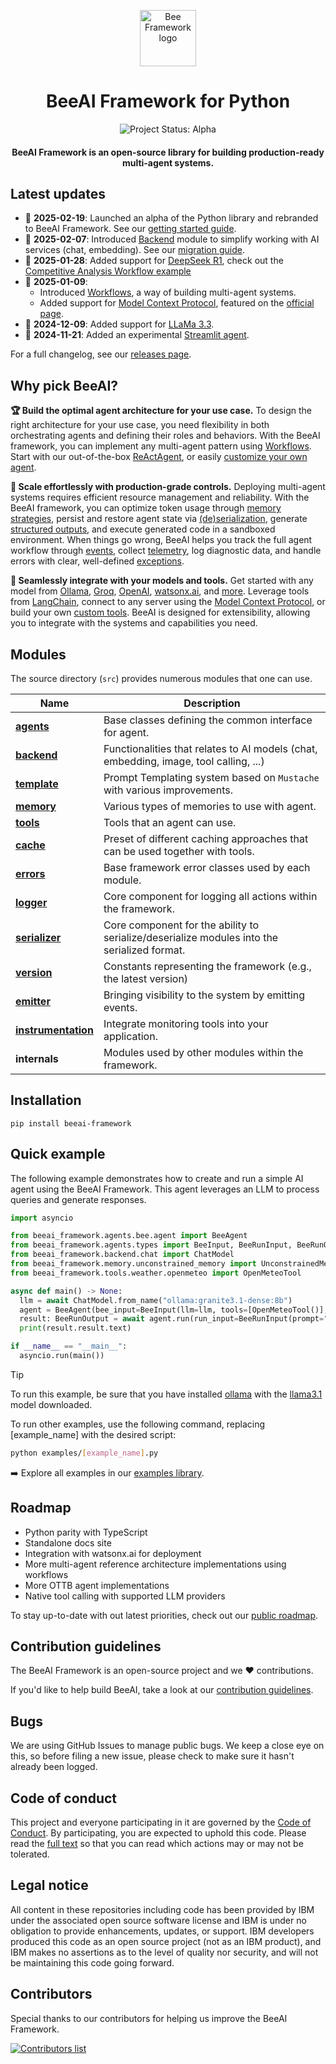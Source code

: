 <p align="center">
  <picture>
    <source media="(prefers-color-scheme: dark)" srcset="/docs/assets/Bee_logo_white.svg">
    <source media="(prefers-color-scheme: light)" srcset="/docs/assets/Bee_logo_black.svg">
    <img alt="Bee Framework logo" height="90">
  </picture>
</p>

<h1 align="center">BeeAI Framework for Python</h1>

<p align="center">
  <img align="center" alt="Project Status: Alpha" src="https://img.shields.io/badge/Status-Alpha-red">
  <h4 align="center">BeeAI Framework is an open-source library for building production-ready multi-agent systems.</h4>
</p>

## Latest updates

- 🚀 **2025-02-19**: Launched an alpha of the Python library and rebranded to BeeAI Framework. See our [getting started guide](/python/docs/README.md).
- 🚀 **2025-02-07**: Introduced [Backend](/typescript/docs/backend.md) module to simplify working with AI services (chat, embedding). See our [migration guide](/typescript/docs/migration_guide.md).
- 🧠 **2025-01-28**: Added support for [DeepSeek R1](https://api-docs.deepseek.com/news/news250120), check out the [Competitive Analysis Workflow example](/typescript/examples/workflows/competitive-analysis)
- 🚀 **2025-01-09**:
  - Introduced [Workflows](/typescript/docs/workflows.md), a way of building multi-agent systems.
  - Added support for [Model Context Protocol](https://i-am-bee.github.io/bee-agent-framework/#/tools?id=using-the-mcptool-class), featured on the [official page](https://modelcontextprotocol.io/clients#bee-agent-framework).
- 🚀 **2024-12-09**: Added support for [LLaMa 3.3](https://huggingface.co/meta-llama/Llama-3.3-70B-Instruct).
- 🚀 **2024-11-21**: Added an experimental [Streamlit agent](typescript/examples/agents/experimental/streamlit.ts).

For a full changelog, see our [releases page](https://github.com/i-am-bee/beeai-framework/releases).

## Why pick BeeAI?

**🏆 Build the optimal agent architecture for your use case.** To design the right architecture for your use case, you need flexibility in both orchestrating agents and defining their roles and behaviors. With the BeeAI framework, you can implement any multi-agent pattern using [Workflows](/typescript/docs/workflows.md). Start with our out-of-the-box [ReActAgent](/typescript/examples/agents/bee.ts), or easily [customize your own agent](/typescript/docs/agents.md#creating-your-own-agent).

**🚀 Scale effortlessly with production-grade controls.** Deploying multi-agent systems requires efficient resource management and reliability. With the BeeAI framework, you can optimize token usage through [memory strategies](/typescript/docs/memory.md), persist and restore agent state via  [(de)serialization](/typescript/docs/serialization.md), generate [structured outputs](typescript/examples/backend/structured.ts), and execute generated code in a sandboxed environment. When things go wrong, BeeAI helps you track the full agent workflow through [events](/typescript/docs/emitter.md), collect [telemetry](/typescript/docs/instrumentation.md), log diagnostic data, and handle errors with clear, well-defined [exceptions](/typescript/docs/errors.md).

**🔌 Seamlessly integrate with your models and tools.** Get started with any model from [Ollama](/typescript/examples/backend/providers/ollama.ts), [Groq](/typescript/examples/backend/providers/groq.ts), [OpenAI](/typescript/examples/backend/providers/openai.ts), [watsonx.ai](/typescript/examples/backend/providers/watsonx.ts), and [more](/typescript/docs/backend.md). Leverage tools from [LangChain](https://python.langchain.com/docs/integrations/tools/), connect to any server using the [Model Context Protocol](/typescript/docs/tools.md#using-the-mcptool-class), or build your own [custom tools](/typescript/docs/tools.md#using-the-customtool-python-functions). BeeAI is designed for extensibility, allowing you to integrate with the systems and capabilities you need.

## Modules

The source directory (`src`) provides numerous modules that one can use.

| Name                                        | Description                                                                                 |
| ------------------------------------------- | ------------------------------------------------------------------------------------------- |
| [**agents**](./agents.md)                   | Base classes defining the common interface for agent.                                       |
| [**backend**](./backend.md)             | Functionalities that relates to AI models (chat, embedding, image, tool calling, ...)       |
| [**template**](./templates.md)              | Prompt Templating system based on `Mustache` with various improvements.                     |
| [**memory**](./memory.md)                   | Various types of memories to use with agent.                                                |
| [**tools**](./tools.md)                     | Tools that an agent can use.                                                                |
| [**cache**](./cache.md)                     | Preset of different caching approaches that can be used together with tools.                |
| [**errors**](./errors.md)                   | Base framework error classes used by each module.                                           |
| [**logger**](./logger.md)                   | Core component for logging all actions within the framework.                                |
| [**serializer**](./serialization.md)        | Core component for the ability to serialize/deserialize modules into the serialized format. |
| [**version**](./version.md)                 | Constants representing the framework (e.g., the latest version)                             |
| [**emitter**](./emitter.md)                 | Bringing visibility to the system by emitting events.                                       |
| [**instrumentation**](./instrumentation.md) | Integrate monitoring tools into your application.                                           |
| **internals**                               | Modules used by other modules within the framework.                                         |

## Installation

```shell
pip install beeai-framework
```

## Quick example

The following example demonstrates how to create and run a simple AI agent using the BeeAI Framework. This agent leverages an LLM to process queries and generate responses.

```py
import asyncio

from beeai_framework.agents.bee.agent import BeeAgent
from beeai_framework.agents.types import BeeInput, BeeRunInput, BeeRunOutput
from beeai_framework.backend.chat import ChatModel
from beeai_framework.memory.unconstrained_memory import UnconstrainedMemory
from beeai_framework.tools.weather.openmeteo import OpenMeteoTool

async def main() -> None:
  llm = await ChatModel.from_name("ollama:granite3.1-dense:8b")
  agent = BeeAgent(bee_input=BeeInput(llm=llm, tools=[OpenMeteoTool()], memory=UnconstrainedMemory()))
  result: BeeRunOutput = await agent.run(run_input=BeeRunInput(prompt="How is the weather in White Plains?"))
  print(result.result.text)

if __name__ == "__main__":
  asyncio.run(main())
```

> [!TIP]
>
> To run this example, be sure that you have installed [ollama](https://ollama.com) with the [llama3.1](https://ollama.com/library/llama3.1) model downloaded.

To run other examples, use the following command, replacing [example_name] with the desired script:

```bash
python examples/[example_name].py
```

➡️ Explore all examples in our [examples library](./examples).

## Roadmap

- Python parity with TypeScript
- Standalone docs site
- Integration with watsonx.ai for deployment
- More multi-agent reference architecture implementations using workflows
- More OTTB agent implementations
- Native tool calling with supported LLM providers

To stay up-to-date with out latest priorities, check out our [public roadmap](https://github.com/orgs/i-am-bee/projects/1/views/2).

## Contribution guidelines

The BeeAI Framework is an open-source project and we ❤️ contributions.<br>

If you'd like to help build BeeAI, take a look at our [contribution guidelines](/python/docs/CONTRIBUTING.md).

## Bugs

We are using GitHub Issues to manage public bugs. We keep a close eye on this, so before filing a new issue, please check to make sure it hasn't already been logged.

## Code of conduct

This project and everyone participating in it are governed by the [Code of Conduct](./CODE_OF_CONDUCT.md). By participating, you are expected to uphold this code. Please read the [full text](./CODE_OF_CONDUCT.md) so that you can read which actions may or may not be tolerated.

## Legal notice

All content in these repositories including code has been provided by IBM under the associated open source software license and IBM is under no obligation to provide enhancements, updates, or support. IBM developers produced this code as an open source project (not as an IBM product), and IBM makes no assertions as to the level of quality nor security, and will not be maintaining this code going forward.

## Contributors

Special thanks to our contributors for helping us improve the BeeAI Framework.

<a href="https://github.com/i-am-bee/beeai-framework/graphs/contributors">
  <img alt="Contributors list" src="https://contrib.rocks/image?repo=i-am-bee/beeai-framework" />
</a>
